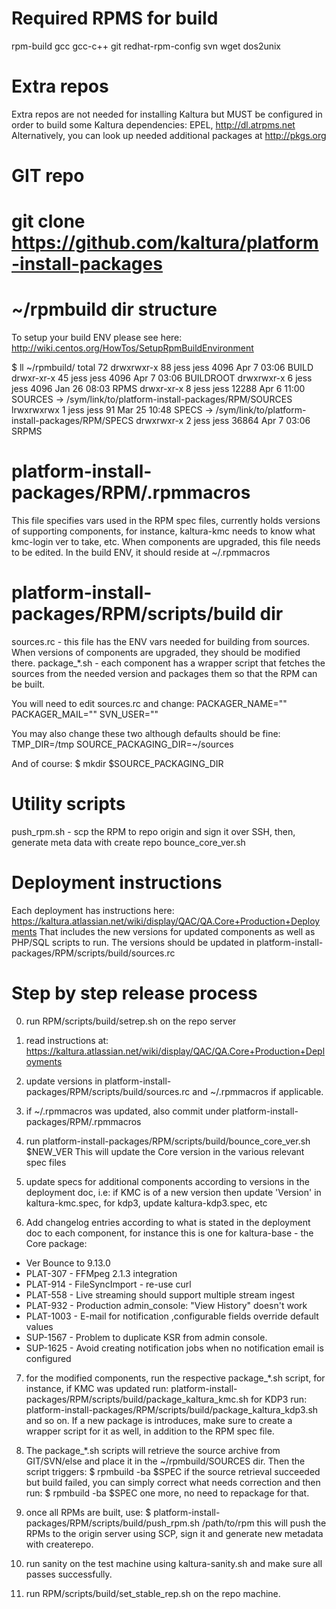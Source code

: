 Required RPMS for build
=======================
rpm-build gcc gcc-c++ git redhat-rpm-config svn wget dos2unix

Extra repos
===========
Extra repos are not needed for installing Kaltura but MUST be configured in order to build some Kaltura dependencies:
EPEL, http://dl.atrpms.net
Alternatively, you can look up needed additional packages at http://pkgs.org

GIT repo
========
# git clone https://github.com/kaltura/platform-install-packages

~/rpmbuild dir structure
========================
To setup your build ENV please see here:
http://wiki.centos.org/HowTos/SetupRpmBuildEnvironment

$ ll ~/rpmbuild/
total 72
drwxrwxr-x 88 jess jess  4096 Apr  7 03:06 BUILD
drwxr-xr-x 45 jess jess  4096 Apr  7 03:06 BUILDROOT
drwxrwxr-x  6 jess jess  4096 Jan 26 08:03 RPMS
drwxr-xr-x  8 jess jess 12288 Apr  6 11:00 SOURCES -> /sym/link/to/platform-install-packages/RPM/SOURCES
lrwxrwxrwx  1 jess jess    91 Mar 25 10:48 SPECS -> /sym/link/to/platform-install-packages/RPM/SPECS
drwxrwxr-x  2 jess jess 36864 Apr  7 03:06 SRPMS

platform-install-packages/RPM/.rpmmacros
========================================
This file specifies vars used in the RPM spec files, currently holds versions of supporting components, for instance, kaltura-kmc needs to know what kmc-login ver to take, etc.
When components are upgraded, this file needs to be edited.
In the build ENV, it should reside at ~/.rpmmacros

platform-install-packages/RPM/scripts/build dir
================================================
sources.rc - this file has the ENV vars needed for building from sources. When versions of components are upgraded, they should be modified there.
package_*.sh - each component has a wrapper script that fetches the sources from the needed version and packages them so that the RPM can be built.

You will need to edit sources.rc and change:
PACKAGER_NAME=""
PACKAGER_MAIL=""
SVN_USER=""

You may also change these two although defaults should be fine:
TMP_DIR=/tmp
SOURCE_PACKAGING_DIR=~/sources

And of course:
$ mkdir $SOURCE_PACKAGING_DIR

Utility scripts
===============
push_rpm.sh - scp the RPM to repo origin and sign it over SSH, then, generate meta data with create repo
bounce_core_ver.sh

Deployment instructions
================================
Each deployment has instructions here:
https://kaltura.atlassian.net/wiki/display/QAC/QA.Core+Production+Deployments
That includes the new versions for updated components as well as PHP/SQL scripts to run.
The versions should be updated in platform-install-packages/RPM/scripts/build/sources.rc

Step by step release process
============================
0. run RPM/scripts/build/setrep.sh on the repo server

1. read instructions at: https://kaltura.atlassian.net/wiki/display/QAC/QA.Core+Production+Deployments

2. update versions in platform-install-packages/RPM/scripts/build/sources.rc and ~/.rpmmacros if applicable.

3. if ~/.rpmmacros was updated, also commit under platform-install-packages/RPM/.rpmmacros

4. run platform-install-packages/RPM/scripts/build/bounce_core_ver.sh $NEW_VER
This will update the Core version in the various relevant spec files

5. update specs for additional components according to versions in the deployment doc, i.e:
if KMC is of a new version then update 'Version' in kaltura-kmc.spec, for kdp3, update kaltura-kdp3.spec, etc

6. Add changelog entries according to what is stated in the deployment doc to each component, for instance this is one for kaltura-base - the Core package:
- Ver Bounce to 9.13.0
- PLAT-307 - FFMpeg 2.1.3 integration 
- PLAT-914 - FileSyncImport - re-use curl 
- PLAT-558 - Live streaming should support multiple stream ingest 
- PLAT-932 - Production admin_console: "View History" doesn't work 
- PLAT-1003 - E-mail for notification ,configurable fields override default values 
- SUP-1567 - Problem to duplicate KSR from admin console. 
- SUP-1625 - Avoid creating notification jobs when no notification email is configured

7. for the modified components, run the respective package_*.sh script, for instance, if KMC was updated run:
platform-install-packages/RPM/scripts/build/package_kaltura_kmc.sh
for KDP3 run:
platform-install-packages/RPM/scripts/build/package_kaltura_kdp3.sh
and so on.
If a new package is introduces, make sure to create a wrapper script for it as well, in addition to the RPM spec file. 

8. The package_*.sh scripts will retrieve the source archive from GIT/SVN/else and place it in the ~/rpmbuild/SOURCES dir.
Then the script triggers:
$ rpmbuild -ba $SPEC
if the source retrieval succeeded but build failed, you can simply correct what needs correction and then run:
$ rpmbuild -ba $SPEC 
one more, no need to repackage for that.

9. once all RPMs are built, use: 
$ platform-install-packages/RPM/scripts/build/push_rpm.sh /path/to/rpm
this will push the RPMs to the origin server using SCP, sign it and generate new metadata with createrepo.

10. run sanity on the test machine using kaltura-sanity.sh and make sure all passes successfully.

11. run RPM/scripts/build/set_stable_rep.sh on the repo machine.

